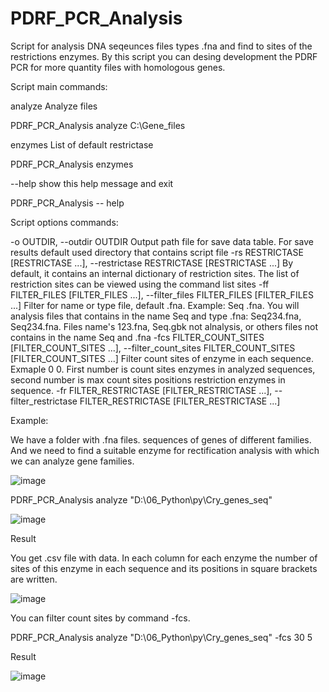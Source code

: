 # PDRF_PCR_Analysis
Script for analysis DNA seqeunces files types .fna and find to sites of the restrictions enzymes. By this script you can desing development the PDRF PCR for more quantity files with homologous genes.

Script main commands:

analyze Analyze files

  PDRF_PCR_Analysis analyze C:\Gene_files

enzymes List of default restrictase

  PDRF_PCR_Analysis enzymes

--help show this help message and exit

  PDRF_PCR_Analysis -- help

Script options commands:

-o OUTDIR, --outdir OUTDIR
                        Output path file for save data table. For save results default used directory that contains
                        script file
  -rs RESTRICTASE [RESTRICTASE ...], --restrictase RESTRICTASE [RESTRICTASE ...]
                        By default, it contains an internal dictionary of restriction sites. The list of restriction
                        sites can be viewed using the command list sites
  -ff FILTER_FILES [FILTER_FILES ...], --filter_files FILTER_FILES [FILTER_FILES ...]
                        Filter for name or type file, default .fna. Example: Seq .fna. You will analysis files that
                        contains in the name Seq and type .fna: Seq234.fna, Seq234.fna. Files name's 123.fna, Seq.gbk
                        not alnalysis, or others files not contains in the name Seq and .fna
  -fcs FILTER_COUNT_SITES [FILTER_COUNT_SITES ...], --filter_count_sites FILTER_COUNT_SITES [FILTER_COUNT_SITES ...]
                        Filter count sites of enzyme in each sequence. Exmaple 0 0. First number is count sites
                        enzymes in analyzed sequences, second number is max count sites positions restriction enzymes
                        in sequence.
  -fr FILTER_RESTRICTASE [FILTER_RESTRICTASE ...], --filter_restrictase FILTER_RESTRICTASE [FILTER_RESTRICTASE ...]


  Example:

  We have a folder with .fna files. sequences of genes of different families. And we need to find a suitable enzyme for rectification analysis with which we can analyze gene families.

  ![image](https://github.com/user-attachments/assets/bdf40760-ef2f-46c3-b1d6-f3ecb0c9f458)

  PDRF_PCR_Analysis analyze "D:\06_Python\py\Cry_genes_seq"

  ![image](https://github.com/user-attachments/assets/1378d547-035d-4da0-8b4d-80dddd1939b6)

  Result

  You get .csv file with data. In each column for each enzyme the number of sites of this enzyme in each sequence and its positions in square brackets are written.

  ![image](https://github.com/user-attachments/assets/360ebb1b-66f9-454d-baac-db24ab3d38dc)

  You can filter count sites by command -fcs.

  PDRF_PCR_Analysis analyze "D:\06_Python\py\Cry_genes_seq" -fcs 30 5

  Result

  ![image](https://github.com/user-attachments/assets/3a2add63-19d0-4e2f-b385-cd3927de631e)


  



